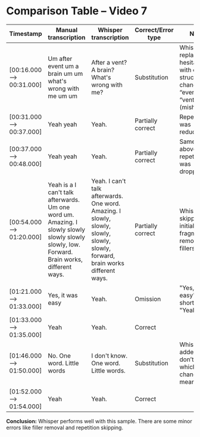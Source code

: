 # Comparison Table – Video 7

| **Timestamp**              | **Manual transcription**                                                                 | **Whisper transcription**                                                                  | **Correct/Error type** | **Notes**                                                                                 |
|---------------------------|------------------------------------------------------------------------------------------|---------------------------------------------------------------------------------------------|------------------------|-------------------------------------------------------------------------------------------|
| [00:16.000 --> 00:31.000] | Um after event um a brain um um what's wrong with me um um                              | After a vent? A brain? What's wrong with me?                                               | Substitution           | Whisper replaced hesitations with clearer structure; changed “event” to “vent” (mishearing). |
| [00:31.000 --> 00:37.000] | Yeah yeah                                                                                | Yeah.                                                                                       | Partially correct      | Repetition was reduced.                                                                  |
| [00:37.000 --> 00:48.000] | Yeah yeah                                                                                | Yeah.                                                                                       | Partially correct      | Same as above; repetition was dropped.                                                   |
| [00:54.000 --> 01:20.000] | Yeah is a I can't talk afterwards. Um one word um. Amazing. I slowly slowly slowly slowly slowly, low. Forward. Brain works, different ways. | Yeah. I can't talk afterwards. One word. Amazing. I slowly, slowly, slowly, slowly, slowly, forward, brain works different ways. | Partially correct      | Whisper skipped initial fragments, removed fillers                                       |
| [01:21.000 --> 01:33.000] | Yes, it was easy                                                                         | Yeah.                                                                                       | Omission               | "Yes, it was easy" was shortened to "Yeah."                                              |
| [01:33.000 --> 01:35.000] | Yeah                                                                                     | Yeah.                                                                                       | Correct                |                                                                                           |
| [01:46.000 --> 01:50.000] | No. One word. Little words                                                               | I don't know. One word. Little words.                                                      | Substitution           | Whisper added “I don’t know,” which changes meaning.                                     |
| [01:52.000 --> 01:54.000] | Yeah                                                                                     | Yeah.                                                                                       | Correct                |                                                                                           |

**Conclusion:** Whisper performs well with this sample. There are some minor errors like filler removal and repetition skipping.